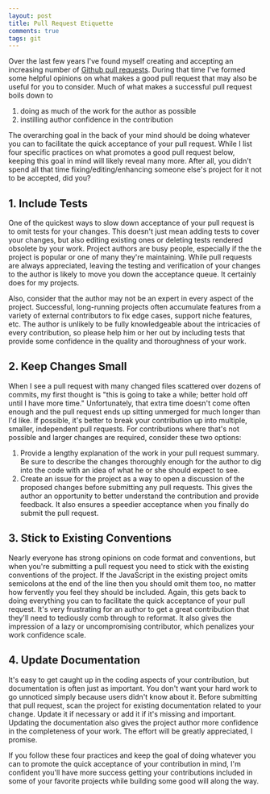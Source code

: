 ```yaml
---
layout: post
title: Pull Request Etiquette
comments: true
tags: git
---
```

Over the last few years I've found myself creating and accepting an increasing number of [Github pull requests](https://help.github.com/articles/using-pull-requests). During that time I've formed some helpful opinions on what makes a good pull request that may also be useful for you to consider. Much of what makes a successful pull request boils down to 

1. doing as much of the work for the author as possible
2. instilling author confidence in the contribution

The overarching goal in the back of your mind should be doing whatever you can to facilitate the quick acceptance of your pull request. While I list four specific practices on what promotes a good pull request below, keeping this goal in mind will likely reveal many more. After all, you didn't spend all that time fixing/editing/enhancing someone else's project for it not to be accepted, did you?

## 1. Include Tests
One of the quickest ways to slow down acceptance of your pull request is to omit tests for your changes. This doesn't just mean adding tests to cover your changes, but also editing existing ones or deleting tests rendered obsolete by your work. Project authors are busy people, especially if the the project is popular or one of many they're maintaining. While pull requests are always appreciated, leaving the testing and verification of your changes to the author is likely to move you down the acceptance queue. It certainly does for my projects.

Also, consider that the author may not be an expert in every aspect of the project. Successful, long-running projects often accumulate features from a variety of external contributors to fix edge cases, support niche features, etc. The author is unlikely to be fully knowledgeable about the intricacies of every contribution, so please help him or her out by including tests that provide some confidence in the quality and thoroughness of your work.

## 2. Keep Changes Small
When I see a pull request with many changed files scattered over dozens of commits, my first thought is "this is going to take a while; better hold off until I have more time." Unfortunately, that extra time doesn't come often enough and the pull request ends up sitting unmerged for much longer than I'd like. If possible, it's better to break your contribution up into multiple, smaller, independent pull requests. For contributions where that's not possible and larger changes are required, consider these two options:

1. Provide a lengthy explanation of the work in your pull request summary. Be sure to describe the changes thoroughly enough for the author to dig into the code with an idea of what he or she should expect to see.
2. Create an issue for the project as a way to open a discussion of the proposed changes before submitting any pull requests. This gives the author an opportunity to better understand the contribution and provide feedback. It also ensures a speedier acceptance when you finally do submit the pull request.

## 3. Stick to Existing Conventions
Nearly everyone has strong opinions on code format and conventions, but when you're submitting a pull request you need to stick with the existing conventions of the project. If the JavaScript in the existing project omits semicolons at the end of the line then you should omit them too, no matter how fervently you feel they should be included. Again, this gets back to doing everything you can to facilitate the quick acceptance of your pull request. It's very frustrating for an author to get a great contribution that they'll need to tediously comb through to reformat. It also gives the impression of a lazy or uncompromising contributor, which penalizes your work confidence scale.

## 4. Update Documentation
It's easy to get caught up in the coding aspects of your contribution, but documentation is often just as important. You don't want your hard work to go unnoticed simply because users didn't know about it. Before submitting that pull request, scan the project for existing documentation related to your change. Update it if necessary or add it if it's missing and important. Updating the documentation also gives the project author more confidence in the completeness of your work. The effort will be greatly appreciated, I promise.

If you follow these four practices and keep the goal of doing whatever you can to promote the quick acceptance of your contribution in mind, I'm confident you'll have more success getting your contributions included in some of your favorite projects while building some good will along the way.
